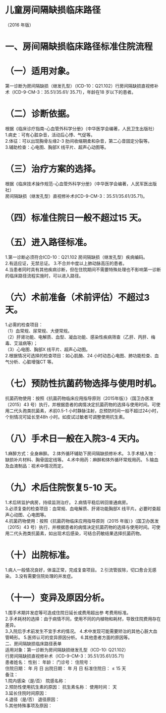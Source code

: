 # 儿童房间隔缺损临床路径  
（2016 年版）  
# 一、房间隔缺损临床路径标准住院流程  
# （一）适用对象。  
第一诊断为房间隔缺损（继发孔型）（ICD-10：Q21.102）行房间隔缺损直视修补术（ICD-9-CM-3：35.51/35.61/ 35.71），年龄在18 岁以下的患者。  
# （二）诊断依据。  
根据《临床诊疗指南-心血管外科学分册》（中华医学会编著，人民卫生出版社）  
1.病史：可有心脏杂音，活动后心悸、气促等。  
2.体征：可以出现胸骨左缘2-3 肋间收缩期柔和杂音，第二心音固定分裂等。  
3.辅助检查：心电图、胸部X 线平片、超声心动图等。  
# （三）治疗方案的选择。  
根据《临床技术操作规范-心血管外科学分册》（中华医学会编著，人民军医出版社）  
房间隔缺损（继发孔型）直视修补术(ICD-9-CM-3：35.51/35.61/35.71)。  
# （四）标准住院日一般不超过15 天。  
# （五）进入路径标准。  
1.第一诊断必须符合ICD-10：Q21.102 房间隔缺损（继发孔型）疾病编码。  
2.有适应证，无禁忌证。 3.不合并中度以上肺动脉高压的患者。  
4.当患者同时具有其他疾病诊断，但在住院期间不需要特殊处理也不影响第一诊断的临床路径流程实施时，可以进入路径。  
# （六）术前准备（术前评估）不超过3 天。  
1.必需的检查项目：  
（1）血常规、尿常规、大便常规。  
（2）肝肾功能、电解质、血型、凝血功能、感染性疾病筛查（乙肝、丙肝、梅毒、艾滋病等）；  
（3）心电图、胸部X 线平片、超声心动图。  
2.根据情况可选择的检查项目：如心肌酶、24 小时动态心电图、肺功能检查、血气分析、心脏增强CT 等。  
# （七）预防性抗菌药物选择与使用时机。  
抗菌药物使用：按照《抗菌药物临床应用指导原则（2015年版）》（国卫办医发〔2015〕43 号）执行，并根据患者的病情决定抗菌药物的选择与使用时间。可使用二代头孢类抗菌素，术前0.5-1 小时静脉注射，总预防时间一般不超过24小时，个别情况可延长至48h 小时。如皮试过敏者可调整使用抗生素。  
# （八）手术日一般在入院3-4 天内。  
1.麻醉方式：全身麻醉。 2.体外循环辅助下房间隔缺损修补术。  3.手术植入物：缺损补片材料、胸骨固定线等。 4.术中用药：麻醉和体外循环常规用药。 5.输血及血液制品：视术中情况而定。  
# （九）术后住院恢复5-10 天。  
1.术后转监护病房，持续监测治疗。 2.病情平稳后转回普通病房。  
3.必须复查的检查项目：血常规、血电解质、肝肾功能胸部X 线平片。必要时查超声心动图、心电图等。  
4.抗菌药物使用：按照《抗菌药物临床应用指导原则（2015 年版）》（国卫办医发〔2015〕43 号）执行，并根据患者的病情决定抗菌药物的选择与使用时间。可使用二代头孢类抗菌素，如出现术后感染，可结合药敏结果选择抗菌药物。  
# （十）出院标准。  
1.病人一般情况良好，体温正常，完成复查项目。 2.引流管拔除，切口愈合无感染。 3.没有需要住院处理的并发症。  
# （十一）变异及原因分析。  
1.围手术期并发症等可造成住院日延长或费用超出参 考费用标准。  
2.手术耗材的选择：由于病情不同，使用不同的内植物和耗材，导致住院费用存在差异。  
3.入院后手术前发生不宜手术的情况。 4.术中发现可能需要矫治的其他心脏大血管畸形。 5.医师认可的变异原因分析。 6.其他患者方面的原因等。  
二、房间隔缺损临床路径表单  
适用对象：第一诊断为房间隔缺损继发孔型（ICD-10: Q21.102）  
行房间隔缺损直视修补术（ICD-9-CM-3：35.51/35.61/35.71）  
患者姓名：           性别：    年龄：    门诊号：       住院号：  
住院日期：   年  月  日 出院日期：   年  月   日  标准住院日：${\leqslant}15$ 天  
备注：  
1.院内感染（是/否）       院感名称：  
2.预防性使用抗生素的原因：                抗生素名称：         使用时间：   天  
3.延长住院时间原因：  
4.退径（是/否）     退径原因：  
5.其他特殊事项及原因：  
